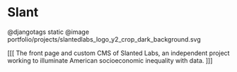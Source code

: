 Slant
=====

@djangotags static
@image portfolio/projects/slantedlabs_logo_y2_crop_dark_background.svg

[[[ The front page and custom CMS of Slanted Labs, an independent project
working to illuminate American socioeconomic inequality with data. ]]]


